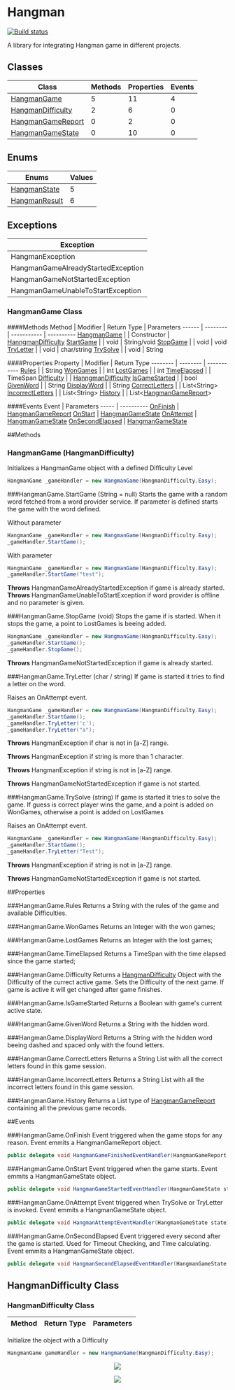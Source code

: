 # Hangman
[![Build status](https://ci.appveyor.com/api/projects/status/xxcqqkb32alb2glc?svg=true)](https://ci.appveyor.com/project/ProIcons/hangman)

A library for integrating Hangman game in different projects.

## Classes
Class | Methods | Properties | Events
----- | ------- | ---------- | ------
[HangmanGame](#hangmangame-class) | 5 | 11 | 4
[HangmanDifficulty](#hangmandifficulty-class) | 2 | 6 | 0 
[HangmanGameReport](#hangmangamereport-class) | 0 | 2 | 0
[HangmanGameState](#hangmangamestate-class) | 0 | 10 | 0

## Enums
Enums | Values
----- | ------
[HangmanState](#hangmanstate-enum) | 5
[HangmanResult](#hangmanresult-enum) | 6

## Exceptions

Exception | 
--------- |
HangmanException |
HangmanGameAlreadyStartedException |
HangmanGameNotStartedException |
HangmanGameUnableToStartException |

### HangmanGame Class

####Methods
Method | Modifier | Return Type | Parameters
------ | -------- | ----------- | ----------
[HangmanGame](#hangmangame-hangmandifficulty) | | Constructor | [HanngmanDifficulty](#hangmandifficulty-class)
[StartGame](#hangmangamestartgame-string--null) | | void | String/void
[StopGame](#hangmangamestopgame-void) | | void | void
[TryLetter](#hangmangametryletter-char--string) | | void | char/string
[TrySolve](#hangmangametrysolve-string) | | void | String

####Properties
Property | Modifier | Return Type
-------- | -------- | -----------
[Rules](#hangmangamerules) | | String
[WonGames](#hangmangamewongames) | | int
[LostGames](#hangmangamelostgames) | | int
[TimeElapsed](#hangmangametimeelapsed) | | TimeSpan
[Difficulty](#hangmangamedifficulty) | | [HanngmanDifficulty](#hangmandifficulty-class)
[IsGameStarted](#hangmangameisgamestarted) | | bool
[GivenWord](#hangmangamegivenword) | | String
[DisplayWord](#hangmangamedisplayword) | | String
[CorrectLetters](#hangmangamecorrectletters) | | List\<String\>
[IncorrectLetters](#hangmangameincorrectletters) | | List\<String\>
[History](#hangmangamehistory) | | List\<[HangmanGameReport](#hangmangamereport-class)\>

####Events
Event | Parameters
----- | ----------
[OnFinish](#hangmangameonfinish) | [HangmanGameReport](#hangmangamereport-class)
[OnStart](#hangmangameonstart) | [HangmanGameState](#hangmangamestate-class)
[OnAttempt](#hangmangameonattempt) | [HangmanGameState](#hangmangamestate-class)
[OnSecondElapsed](#hangmangameonsecondelapsed) | [HangmanGameState](#hangmangamestate-class)


##Methods

### HangmanGame (HangmanDifficulty)
Initializes a HangmanGame object with a defined Difficulty Level
```cs
HangmanGame _gameHandler = new HangmanGame(HangmanDifficulty.Easy);
```

###HangmanGame.StartGame (String = null)
Starts the game with a random word fetched from a word provider service. If parameter is defined starts the game with the word defined.

Without parameter
```cs
HangmanGame _gameHandler = new HangmanGame(HangmanDifficulty.Easy);
_gameHandler.StartGame();
```

With parameter
```cs
HangmanGame _gameHandler = new HangmanGame(HangmanDifficulty.Easy);
_gameHandler.StartGame("test");
```
**Throws** HangmanGameAlreadyStartedException if game is already started.
**Throws** HangmanGameUnableToStartException if word provider is offline and no parameter is given.

###HangmanGame.StopGame (void)
Stops the game if is started. When it stops the game, a point to LostGames is beeing added.
```cs
HangmanGame _gameHandler = new HangmanGame(HangmanDifficulty.Easy);
_gameHandler.StartGame();
_gameHandler.StopGame();
```
**Throws** HangmanGameNotStartedException if game is already started.

###HangmanGame.TryLetter (char / string)
If game is started it tries to find a letter on the word. 

Raises an OnAttempt event.
```cs
HangmanGame _gameHandler = new HangmanGame(HangmanDifficulty.Easy);
_gameHandler.StartGame();
_gameHandler.TryLetter('c');
_gameHandler.TryLetter("a");
```
**Throws** HangmanException if char is not in [a-Z] range.

**Throws** HangmanException if string is more than 1 character.

**Throws** HangmanException if string is not in [a-Z] range.

**Throws** HangmanGameNotStartedException if game is not started.

###HangmanGame.TrySolve (string)
If game is started it tries to solve the game. If guess is correct player wins the game, and a point is added on WonGames, otherwise a point is added on LostGames

Raises an OnAttempt event. 

```cs
HangmanGame _gameHandler = new HangmanGame(HangmanDifficulty.Easy);
_gameHandler.StartGame();
_gameHandler.TryLetter("Test");
```
**Throws** HangmanException if string is not in [a-Z] range.

**Throws** HangmanGameNotStartedException if game is not started.

##Properties

###HangmanGame.Rules
Returns a String with the rules of the game and available Difficulties.

###HangmanGame.WonGames
Returns an Integer with the won games;

###HangmanGame.LostGames
Returns an Integer with the lost games;

###HangmanGame.TimeElapsed
Returns a TimeSpan with the time elapsed since the game started;

###HangmanGame.Difficulty
Returns a [HangmanDifficulty](#hangmandifficulty-class) Object with the Difficulty of the currect active game.
Sets the Difficulty of the next game. If game is active it will get changed after game finishes.

###HangmanGame.IsGameStarted
Returns a Boolean with game's current active state.

###HangmanGame.GivenWord
Returns a String with the hidden word.

###HangmanGame.DisplayWord
Returns a String with the hidden word beeing dashed and spaced only with the found letters.

###HangmanGame.CorrectLetters
Returns a String List with all the correct letters found in this game session.

###HangmanGame.IncorrectLetters
Returns a String List with all the incorrect letters found in this game session.

###HangmanGame.History
Returns a List type of [HangmanGameReport](#hangmangamereport-class) containing all the previous game records.

##Events

###HangmanGame.OnFinish
Event triggered when the game stops for any reason. Event emmits a HangmanGameReport object.
```cs
public delegate void HangmanGameFinishedEventHandler(HangmanGameReport report);
```

###HangmanGame.OnStart
Event triggered when the game starts. Event emmits a HangmanGameState object.
```cs
public delegate void HangmanGameStartedEventHandler(HangmanGameState state);
```

###HangmanGame.OnAttempt
Event triggered when TrySolve or TryLetter is invoked. Event emmits a HangmanGameState object.
```cs
public delegate void HangmanAttemptEventHandler(HangmanGameState state);
```

###HangmanGame.OnSecondElapsed
Event triggered every second after the game is started. Used for Timeout Checking, and Time calculating. Event emmits a HangmanGameState object.
```cs
public delegate void HangmanSecondElapsedEventHandler(HangmanGameState state);
```

## HangmanDifficulty Class

### HangmanDifficulty Class
Method | Return Type | Parameters
------ | ----------- | ----------

Initialize the object with a Difficulty

```cs
HangmanGame gameHandler = new HangmanGame(HangmanDifficulty.Easy);
 ```

<p align="center"><img src ="https://cloud.githubusercontent.com/assets/3339081/20802776/d05d9b28-b7f5-11e6-9657-bd8826f9a4a5.gif"/></p>

<p align="center"><img src ="https://cloud.githubusercontent.com/assets/3339081/20802821/f46e9fe4-b7f5-11e6-9dcb-c333b0ebaf78.gif" /></p>
